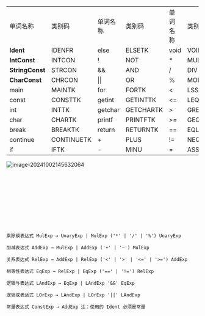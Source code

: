 |                 |            |          |           |          |        |          |         |
| :-------------- | :--------- | :------- | :-------- | :------- | :----- | :------- | :------ |
| 单词名称        | 类别码     | 单词名称 | 类别码    | 单词名称 | 类别码 | 单词名称 | 类别码  |
| **Ident**       | IDENFR     | else     | ELSETK    | void     | VOIDTK | ;        | SEMICN  |
| **IntConst**    | INTCON     | !        | NOT       | *        | MULT   | ,        | COMMA   |
| **StringConst** | STRCON     | &&       | AND       | /        | DIV    | (        | LPARENT |
| **CharConst**   | CHRCON     | \|\|     | OR        | %        | MOD    | )        | RPARENT |
| main            | MAINTK     | for      | FORTK     | <        | LSS    | [        | LBRACK  |
| const           | CONSTTK    | getint   | GETINTTK  | <=       | LEQ    | ]        | RBRACK  |
| int             | INTTK      | getchar  | GETCHARTK | >        | GRE    | {        | LBRACE  |
| char            | CHARTK     | printf   | PRINTFTK  | >=       | GEQ    | }        | RBRACE  |
| break           | BREAKTK    | return   | RETURNTK  | ==       | EQL    |          |         |
| continue        | CONTINUETK | +        | PLUS      | !=       | NEQ    |          |         |
| if              | IFTK       | -        | MINU      | =        | ASSIGN |          |         |



![image-20241002145632064](E:\Typora\typora-images\image-20241002145632064.png)

```











乘除模表达式 MulExp → UnaryExp | MulExp ('*' | '/' | '%') UnaryExp 

加减表达式 AddExp → MulExp | AddExp ('+' | '−') MulExp 

关系表达式 RelExp → AddExp | RelExp ('<' | '>' | '<=' | '>=') AddExp 

相等性表达式 EqExp → RelExp | EqExp ('==' | '!=') RelExp 

逻辑与表达式 LAndExp → EqExp | LAndExp '&&' EqExp

逻辑或表达式 LOrExp → LAndExp | LOrExp '||' LAndExp

常量表达式 ConstExp → AddExp 注：使用的 Ident 必须是常量 
```